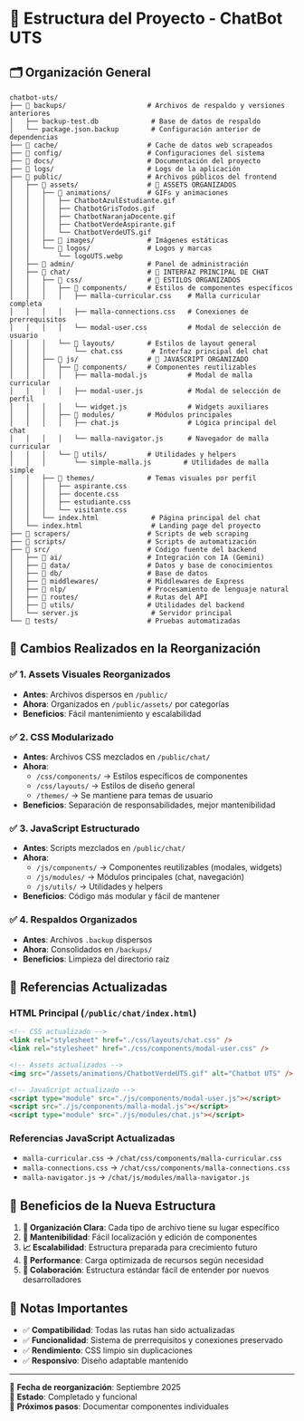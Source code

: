 # 📁 Estructura del Proyecto - ChatBot UTS

## 🗂️ Organización General

```
chatbot-uts/
├── 📁 backups/                    # Archivos de respaldo y versiones anteriores
│   ├── backup-test.db             # Base de datos de respaldo
│   └── package.json.backup        # Configuración anterior de dependencias
├── 📁 cache/                      # Cache de datos web scrapeados
├── 📁 config/                     # Configuraciones del sistema
├── 📁 docs/                       # Documentación del proyecto
├── 📁 logs/                       # Logs de la aplicación
├── 📁 public/                     # Archivos públicos del frontend
│   ├── 📁 assets/                 # 🎨 ASSETS ORGANIZADOS
│   │   ├── 📁 animations/         # GIFs y animaciones
│   │   │   ├── ChatbotAzulEstudiante.gif
│   │   │   ├── ChatbotGrisTodos.gif
│   │   │   ├── ChatbotNaranjaDocente.gif
│   │   │   ├── ChatbotVerdeAspirante.gif
│   │   │   └── ChatbotVerdeUTS.gif
│   │   ├── 📁 images/             # Imágenes estáticas
│   │   └── 📁 logos/              # Logos y marcas
│   │       └── logoUTS.webp
│   ├── 📁 admin/                  # Panel de administración
│   ├── 📁 chat/                   # 💬 INTERFAZ PRINCIPAL DE CHAT
│   │   ├── 📁 css/                # 🎨 ESTILOS ORGANIZADOS
│   │   │   ├── 📁 components/     # Estilos de componentes específicos
│   │   │   │   ├── malla-curricular.css    # Malla curricular completa
│   │   │   │   ├── malla-connections.css   # Conexiones de prerrequisitos
│   │   │   │   └── modal-user.css          # Modal de selección de usuario
│   │   │   └── 📁 layouts/        # Estilos de layout general
│   │   │       └── chat.css       # Interfaz principal del chat
│   │   ├── 📁 js/                 # 📜 JAVASCRIPT ORGANIZADO
│   │   │   ├── 📁 components/     # Componentes reutilizables
│   │   │   │   ├── malla-modal.js          # Modal de malla curricular
│   │   │   │   ├── modal-user.js           # Modal de selección de perfil
│   │   │   │   └── widget.js               # Widgets auxiliares
│   │   │   ├── 📁 modules/        # Módulos principales
│   │   │   │   ├── chat.js                 # Lógica principal del chat
│   │   │   │   └── malla-navigator.js      # Navegador de malla curricular
│   │   │   └── 📁 utils/          # Utilidades y helpers
│   │   │       └── simple-malla.js        # Utilidades de malla simple
│   │   ├── 📁 themes/             # Temas visuales por perfil
│   │   │   ├── aspirante.css
│   │   │   ├── docente.css
│   │   │   ├── estudiante.css
│   │   │   └── visitante.css
│   │   └── index.html             # Página principal del chat
│   └── index.html                 # Landing page del proyecto
├── 📁 scrapers/                   # Scripts de web scraping
├── 📁 scripts/                    # Scripts de automatización
├── 📁 src/                        # Código fuente del backend
│   ├── 📁 ai/                     # Integración con IA (Gemini)
│   ├── 📁 data/                   # Datos y base de conocimientos
│   ├── 📁 db/                     # Base de datos
│   ├── 📁 middlewares/            # Middlewares de Express
│   ├── 📁 nlp/                    # Procesamiento de lenguaje natural
│   ├── 📁 routes/                 # Rutas del API
│   ├── 📁 utils/                  # Utilidades del backend
│   └── server.js                  # Servidor principal
└── 📁 tests/                      # Pruebas automatizadas
```

## 🔧 Cambios Realizados en la Reorganización

### ✅ 1. Assets Visuales Reorganizados
- **Antes**: Archivos dispersos en `/public/`
- **Ahora**: Organizados en `/public/assets/` por categorías
- **Beneficios**: Fácil mantenimiento y escalabilidad

### ✅ 2. CSS Modularizado
- **Antes**: Archivos CSS mezclados en `/public/chat/`
- **Ahora**: 
  - `/css/components/` → Estilos específicos de componentes
  - `/css/layouts/` → Estilos de diseño general
  - `/themes/` → Se mantiene para temas de usuario
- **Beneficios**: Separación de responsabilidades, mejor mantenibilidad

### ✅ 3. JavaScript Estructurado
- **Antes**: Scripts mezclados en `/public/chat/`
- **Ahora**:
  - `/js/components/` → Componentes reutilizables (modales, widgets)
  - `/js/modules/` → Módulos principales (chat, navegación)
  - `/js/utils/` → Utilidades y helpers
- **Beneficios**: Código más modular y fácil de mantener

### ✅ 4. Respaldos Organizados
- **Antes**: Archivos `.backup` dispersos
- **Ahora**: Consolidados en `/backups/`
- **Beneficios**: Limpieza del directorio raíz

## 🔗 Referencias Actualizadas

### HTML Principal (`/public/chat/index.html`)
```html
<!-- CSS actualizado -->
<link rel="stylesheet" href="./css/layouts/chat.css" />
<link rel="stylesheet" href="./css/components/modal-user.css" />

<!-- Assets actualizados -->
<img src="/assets/animations/ChatbotVerdeUTS.gif" alt="Chatbot UTS" />

<!-- JavaScript actualizado -->
<script type="module" src="./js/components/modal-user.js"></script>
<script src="./js/components/malla-modal.js"></script>
<script type="module" src="./js/modules/chat.js"></script>
```

### Referencias JavaScript Actualizadas
- `malla-curricular.css` → `/chat/css/components/malla-curricular.css`
- `malla-connections.css` → `/chat/css/components/malla-connections.css`
- `malla-navigator.js` → `/chat/js/modules/malla-navigator.js`

## 🎯 Beneficios de la Nueva Estructura

1. **🧹 Organización Clara**: Cada tipo de archivo tiene su lugar específico
2. **🔧 Mantenibilidad**: Fácil localización y edición de componentes
3. **📈 Escalabilidad**: Estructura preparada para crecimiento futuro
4. **🚀 Performance**: Carga optimizada de recursos según necesidad
5. **👥 Colaboración**: Estructura estándar fácil de entender por nuevos desarrolladores

## 🚨 Notas Importantes

- ✅ **Compatibilidad**: Todas las rutas han sido actualizadas
- ✅ **Funcionalidad**: Sistema de prerrequisitos y conexiones preservado
- ✅ **Rendimiento**: CSS limpio sin duplicaciones
- ✅ **Responsivo**: Diseño adaptable mantenido

---

📅 **Fecha de reorganización**: Septiembre 2025  
🔄 **Estado**: Completado y funcional  
📝 **Próximos pasos**: Documentar componentes individuales